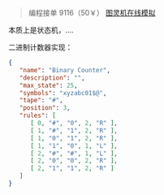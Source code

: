 >编程接单 9116（50￥）
 >[图灵机在线模拟](https://math.hws.edu/eck/js/turing-machine/TM.html)

本质上是状态机，....

二进制计数器实现：
```json
{
   "name": "Binary Counter",
   "description": "",
   "max_state": 25,
   "symbols": "xyzabc01$@",
   "tape": "#",
   "position": 3,
   "rules": [
      [ 0, "#", "0", 2, "R" ],
      [ 1, "#", "1", 2, "R" ],
      [ 1, "0", "1", 2, "R" ],
      [ 1, "1", "0", 1, "L" ],
      [ 2, "#", "#", 1, "L" ],
      [ 2, "0", "0", 2, "R" ],
      [ 2, "1", "1", 2, "R" ]
   ]
}
```